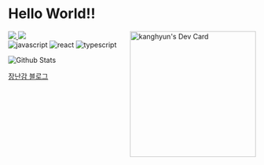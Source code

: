 # Hello World!!

<div align="left">
  <a href="https://hits.seeyoufarm.com">
    <img src="https://hits.seeyoufarm.com/api/count/incr/badge.svg?url=https%3A%2F%2Fgithub.com%2FLeeKangHyun" />    
  </a>
  <a href="https://github.com/LeeKangHyun?tab=followers">
    <img src="https://img.shields.io/github/followers/LeeKangHyun?color=06d6a0&label=Github%20Followers&style=round-square" />    
  </a>
  <a href="https://app.daily.dev/devlykangto">
    <img 
       width="256"
       align="right"
       src="https://api.daily.dev/devcards/7aaad07c9cee4e188e6e21ddbc4c856a.png?r=pfs"
       alt="kanghyun's Dev Card"
     />
  </a>
</div>

<div>
  <img
     src="https://img.shields.io/badge/-javascript-F8E019?style=for-the-badge&logo=javascript&logoColor=fff"
     alt="javascript"
  />
  <img
     src="https://img.shields.io/badge/-React-61dafb?style=for-the-badge&logo=react&logoColor=fff"
     alt="react"
  />
  <img
     src="https://img.shields.io/badge/-TypeScript-007acc?style=for-the-badge&logo=typescript&logoColor=fff"
     alt="typescript"
  />
</div>

![Github Stats](https://github-readme-stats.vercel.app/api?username=LeeKangHyun&show_icons=true)

[장난감 블로그](https://kangto.dev)
